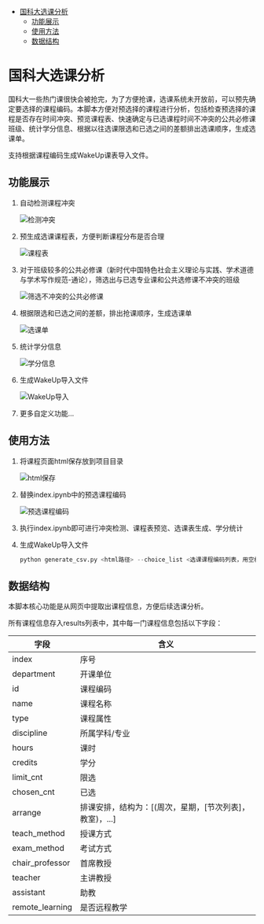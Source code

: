 - [国科大选课分析](#国科大选课分析)
  - [功能展示](#功能展示)
  - [使用方法](#使用方法)
  - [数据结构](#数据结构)


# 国科大选课分析

国科大一些热门课很快会被抢完，为了方便抢课，选课系统未开放前，可以预先确定要选择的课程编码。本脚本方便对预选择的课程进行分析，包括检查预选择的课程是否存在时间冲突、预览课程表、快速确定与已选课程时间不冲突的公共必修课班级、统计学分信息、根据以往选课限选和已选之间的差额排出选课顺序，生成选课单。

支持根据课程编码生成WakeUp课表导入文件。

## 功能展示

1. 自动检测课程冲突

   ![检测冲突](images/检测冲突.png)

 2. 预生成选课课程表，方便判断课程分布是否合理

    ![课程表](images/课程表.png)

3. 对于班级较多的公共必修课（新时代中国特色社会主义理论与实践、学术道德与学术写作规范-通论），筛选出与已选专业课和公共选修课不冲突的班级

   ![筛选不冲突的公共必修课](images/筛选不冲突的公共必修课.png)

4. 根据限选和已选之间的差额，排出抢课顺序，生成选课单

   ![选课单](images/选课单.png)

5. 统计学分信息

   ![学分信息](images/学分信息.png)

6. 生成WakeUp导入文件
   
   ![WakeUp导入](images/WakeUp课表.jpg)

7. 更多自定义功能...

## 使用方法

1. 将课程页面html保存放到项目目录

   ![html保存](images/html保存.png)

2. 替换index.ipynb中的预选课程编码

   ![预选课程编码](images/预选课程编码.png)

3. 执行index.ipynb即可进行冲突检测、课程表预览、选课表生成、学分统计
   
4. 生成WakeUp导入文件
   
   ```python
   python generate_csv.py <html路径> --choice_list <选课课程编码列表，用空格分隔>
   ```

## 数据结构

本脚本核心功能是从网页中提取出课程信息，方便后续选课分析。

所有课程信息存入results列表中，其中每一门课程信息包括以下字段：

| 字段            | 含义                                                    |
| --------------- | ------------------------------------------------------- |
| index           | 序号                                                    |
| department      | 开课单位                                                |
| id              | 课程编码                                                |
| name            | 课程名称                                                |
| type            | 课程属性                                                |
| discipline      | 所属学科/专业                                           |
| hours           | 课时                                                    |
| credits         | 学分                                                    |
| limit_cnt       | 限选                                                    |
| chosen_cnt      | 已选                                                    |
| arrange         | 排课安排，结构为：[(周次，星期，[节次列表]，教室)，...] |
| teach_method    | 授课方式                                                |
| exam_method     | 考试方式                                                |
| chair_professor | 首席教授                                                |
| teacher         | 主讲教授                                                |
| assistant       | 助教                                                    |
| remote_learning | 是否远程教学                                            |


